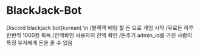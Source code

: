 # BlackJack-Bot
Discord blackjack bot(korean) \n
/블랙잭 배팅 할 돈 으로 게임 시작
/무료돈 하루 한번씩 1000원 획득
/잔액확인 사용자의 잔액 확인
/돈주기 admin_id를 가진 사람이 특정 유저에게 돈을 줄 수 있음
